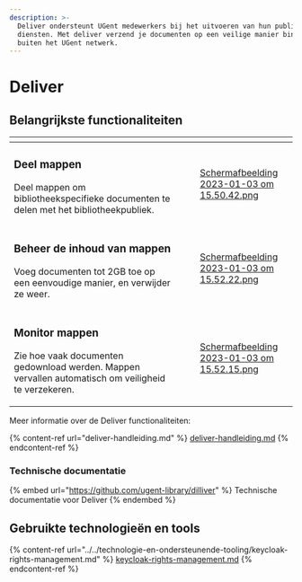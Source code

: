 ```yaml
---
description: >-
  Deliver ondersteunt UGent medewerkers bij het uitvoeren van hun publieke
  diensten. Met deliver verzend je documenten op een veilige manier binnen en
  buiten het UGent netwerk.
---
```


# Deliver

## Belangrijkste functionaliteiten

<table data-view="cards"><thead><tr><th></th><th></th><th></th><th data-hidden data-card-cover data-type="files"></th></tr></thead><tbody><tr><td><h3>Deel mappen</h3><p>Deel mappen om bibliotheekspecifieke documenten te delen met het bibliotheekpubliek.</p></td><td></td><td></td><td><a href="../../.gitbook/assets/Scherm­afbeelding 2023-01-03 om 15.50.42.png">Scherm­afbeelding 2023-01-03 om 15.50.42.png</a></td></tr><tr><td><h3>Beheer de inhoud van mappen</h3><p>Voeg documenten tot 2GB toe op een eenvoudige manier, en verwijder ze weer.</p></td><td></td><td></td><td><a href="../../.gitbook/assets/Scherm­afbeelding 2023-01-03 om 15.52.22.png">Scherm­afbeelding 2023-01-03 om 15.52.22.png</a></td></tr><tr><td><h3>Monitor mappen</h3><p>Zie hoe vaak documenten gedownload werden. Mappen vervallen automatisch om veiligheid te verzekeren.</p></td><td></td><td></td><td><a href="../../.gitbook/assets/Scherm­afbeelding 2023-01-03 om 15.52.15.png">Scherm­afbeelding 2023-01-03 om 15.52.15.png</a></td></tr></tbody></table>

Meer informatie over de Deliver functionaliteiten:

{% content-ref url="deliver-handleiding.md" %}
[deliver-handleiding.md](deliver-handleiding.md)
{% endcontent-ref %}

### Technische documentatie

{% embed url="https://github.com/ugent-library/dilliver" %}
Technische documentatie voor Deliver
{% endembed %}

## Gebruikte technologieën en tools

{% content-ref url="../../technologie-en-ondersteunende-tooling/keycloak-rights-management.md" %}
[keycloak-rights-management.md](../../technologie-en-ondersteunende-tooling/keycloak-rights-management.md)
{% endcontent-ref %}
